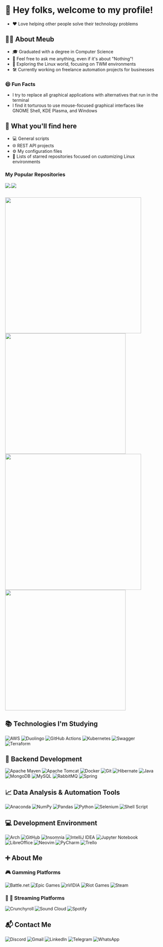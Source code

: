 # 👋 Hey folks, welcome to my profile!
- ❤️ Love helping other people solve their technology problems

## 👨‍💻 About Meub
- 🎓 Graduated with a degree in Computer Science
- 💬 Feel free to ask me anything, even if it's about "Nothing"!
- 🧭 Exploring the Linux world, focusing on TWM environments
- 🛠️ Currently working on freelance automation projects for businesses
  
### 😄 Fun Facts
 - I try to replace all graphical applications with alternatives that run in the terminal
 - I find it torturous to use mouse-focused graphical interfaces like GNOME Shell, KDE Plasma, and Windows

## 📂 What you'll find here
- 💻 General scripts
- 🌐 REST API projects
- ⚙️ My configuration files
- 🐧 Lists of starred repositories focused on customizing Linux environments

### My Popular Repositories
<a href="https://github.com/anuraghazra/convoychat">
  <img align="center" src="https://github-readme-stats.vercel.app/api/pin/?username=esperanca-leonardo&repo=dotfiles&bg_color=0d1117&hide_border=true&title_color=FFFFFF&text_color=59666c&icon_color=39d353" />
</a>
<a href="https://github.com/anuraghazra/convoychat">
  <img align="center" src="https://github-readme-stats.vercel.app/api/pin/?username=esperanca-leonardo&repo=microservice-email&bg_color=0d1117&hide_border=true&title_color=FFFFFF&icon_color=39d353" />
</a>

## 
<div>
  <img width="440px" src="https://github-readme-stats.vercel.app/api?username=esperanca-leonardo&show_icons=true&bg_color=0d1117&text_color=FFFFFF&title_color=FFFFFF&icon_color=39d353&hide_border=true&rank_icon=percentile&include_all_commits=true&custom_title=GitHub%20Stats&ring_color=39d353">
  <img width="390px" src="https://github-readme-stats.anuraghazra1.vercel.app/api/top-langs/?username=esperanca-leonardo&layout=compact&bg_color=0d1117&text_color=FFFFFF&title_color=FFFFFF&icon_color=39d353&hide_border=true"/>
  <img width="440px" src="https://github-readme-activity-graph.vercel.app/graph?username=esperanca-leonardo&bg_color=0d1117&point=39d353&line=0e4429&title_color=FFFFFF&area=true&color=FFFFFF&area_color=006d32&hide_title=false&radius=16&hide_border=true">
 <img width="390px" src="https://github-readme-streak-stats.herokuapp.com/?user=esperanca-leonardo&theme=onedark&background=0D1117&ring=0E4429&stroke=FFFFFF&fire=39D353&currStreakNum=FFFFFF&sideNums=FFFFFF&currStreakLabel=FFFFFF&sideLabels=D9D9D9&dates=808080&excludeDaysLabel=FFFFFF&hide_border=true" />
</div>

## 📚 Technologies I'm Studying
![AWS](https://img.shields.io/badge/AWS-%23FF9900.svg?style=for-the-badge&logo=amazon-aws&logoColor=white)
![Duolingo](https://img.shields.io/badge/Duolingo-%234DC730.svg?style=for-the-badge&logo=Duolingo&logoColor=white)
![GitHub Actions](https://img.shields.io/badge/github%20actions-%232671E5.svg?style=for-the-badge&logo=githubactions&logoColor=white)
![Kubernetes](https://img.shields.io/badge/kubernetes-%23326ce5.svg?style=for-the-badge&logo=kubernetes&logoColor=white)
![Swagger](https://img.shields.io/badge/-Swagger-%23Clojure?style=for-the-badge&logo=swagger&logoColor=white)
![Terraform](https://img.shields.io/badge/terraform-%235835CC.svg?style=for-the-badge&logo=terraform&logoColor=white)

## 🧩 Backend Development 
![Apache Maven](https://img.shields.io/badge/Apache%20Maven-C71A36?style=for-the-badge&logo=Apache%20Maven&logoColor=white)
![Apache Tomcat](https://img.shields.io/badge/apache%20tomcat-%23F8DC75.svg?style=for-the-badge&logo=apache-tomcat&logoColor=black)
![Docker](https://img.shields.io/badge/docker-%230db7ed.svg?style=for-the-badge&logo=docker&logoColor=white)
![Git](https://img.shields.io/badge/GIT-E44C30?style=for-the-badge&logo=git&logoColor=white)
![Hibernate](https://img.shields.io/badge/Hibernate-59666C?style=for-the-badge&logo=Hibernate&logoColor=white)
![Java](https://img.shields.io/badge/Java-ED8B00?style=for-the-badge&logo=openjdk&logoColor=white)
![MongoDB](https://img.shields.io/badge/MongoDB-4EA94B?style=for-the-badge&logo=mongodb&logoColor=white)
![MySQL](https://img.shields.io/badge/mysql-4479A1.svg?style=for-the-badge&logo=mysql&logoColor=white)
![RabbitMQ](https://img.shields.io/badge/rabbitmq-%23FF6600.svg?&style=for-the-badge&logo=rabbitmq&logoColor=white)
![Spring](https://img.shields.io/badge/spring-%236DB33F.svg?style=for-the-badge&logo=spring&logoColor=white)

## 📈 Data Analysis & Automation Tools
![Anaconda](https://img.shields.io/badge/Anaconda-%2344A833.svg?style=for-the-badge&logo=anaconda&logoColor=white)
![NumPy](https://img.shields.io/badge/numpy-%23013243.svg?style=for-the-badge&logo=numpy&logoColor=white)
![Pandas](https://img.shields.io/badge/pandas-%23150458.svg?style=for-the-badge&logo=pandas&logoColor=white)
![Python](https://img.shields.io/badge/Python-14354C?style=for-the-badge&logo=python&logoColor=white)
![Selenium](https://img.shields.io/badge/-selenium-%43B02A?style=for-the-badge&logo=selenium&logoColor=white)
![Shell Script](https://img.shields.io/badge/shell_script-%23121011.svg?style=for-the-badge&logo=gnu-bash&logoColor=white)

## 💻 Development Environment
![Arch](https://img.shields.io/badge/Arch%20Linux-1793D1?logo=arch-linux&logoColor=fff&style=for-the-badge)
![GitHub](https://img.shields.io/badge/github-%23121011.svg?style=for-the-badge&logo=github&logoColor=white)
![Insomnia](https://img.shields.io/badge/Insomnia-black?style=for-the-badge&logo=insomnia&logoColor=5849BE)
![IntelliJ IDEA](https://img.shields.io/badge/IntelliJIDEA-000000.svg?style=for-the-badge&logo=intellij-idea&logoColor=white)
![Jupyter Notebook](https://img.shields.io/badge/jupyter-%23FA0F00.svg?style=for-the-badge&logo=jupyter&logoColor=white)
![LibreOffice](https://img.shields.io/badge/LibreOffice-%2318A303?style=for-the-badge&logo=LibreOffice&logoColor=white)
![Neovim](https://img.shields.io/badge/NeoVim-%2357A143.svg?&style=for-the-badge&logo=neovim&logoColor=white)
![PyCharm](https://img.shields.io/badge/pycharm-143?style=for-the-badge&logo=pycharm&logoColor=black&color=black&labelColor=green)
![Trello](https://img.shields.io/badge/Trello-%23026AA7.svg?style=for-the-badge&logo=Trello&logoColor=white)

## ➕ About Me
### 🎮 Gamming Platforms
![Battle.net](https://img.shields.io/badge/battle.net-%2300AEFF.svg?style=for-the-badge&logo=battle.net&logoColor=white)
![Epic Games](https://img.shields.io/badge/epicgames-%23313131.svg?style=for-the-badge&logo=epicgames&logoColor=white)
![nVIDIA](https://img.shields.io/badge/nVIDIA-%2376B900.svg?style=for-the-badge&logo=nVIDIA&logoColor=white)
![Riot Games](https://img.shields.io/badge/riotgames-D32936.svg?style=for-the-badge&logo=riotgames&logoColor=white)
![Steam](https://img.shields.io/badge/steam-%23000000.svg?style=for-the-badge&logo=steam&logoColor=white)

### 🍙 🎵 Streaming Platforms
![Crunchyroll](https://img.shields.io/badge/Crunchyroll-F47521?style=for-the-badge&logo=crunchyroll&logoColor=white)
![Sound Cloud](https://img.shields.io/badge/sound%20cloud-FF5500?style=for-the-badge&logo=soundcloud&logoColor=white)
![Spotify](https://img.shields.io/badge/Spotify-1ED760?style=for-the-badge&logo=spotify&logoColor=white)

## 📬 Contact Me
![Discord](https://img.shields.io/badge/Discord-%235865F2.svg?style=for-the-badge&logo=discord&logoColor=white)
![Gmail](https://img.shields.io/badge/Gmail-D14836?style=for-the-badge&logo=gmail&logoColor=white)
![LinkedIn](https://img.shields.io/badge/linkedin-%230077B5.svg?style=for-the-badge&logo=linkedin&logoColor=white)
![Telegram](https://img.shields.io/badge/Telegram-2CA5E0?style=for-the-badge&logo=telegram&logoColor=white)
![WhatsApp](https://img.shields.io/badge/WhatsApp-25D366?style=for-the-badge&logo=whatsapp&logoColor=white)

<!--![Firefox](https://img.shields.io/badge/Firefox-FF7139?style=for-the-badge&logo=Firefox-Browser&logoColor=white)
![Gimp Gnu Image Manipulation Program](https://img.shields.io/badge/Gimp-657D8B?style=for-the-badge&logo=gimp&logoColor=FFFFFF)
![Reddit](https://img.shields.io/badge/Reddit-%23FF4500.svg?style=for-the-badge&logo=Reddit&logoColor=white)
![Stack Overflow](https://img.shields.io/badge/-Stackoverflow-FE7A16?style=for-the-badge&logo=stack-overflow&logoColor=white)
![Wikipedia](https://img.shields.io/badge/Wikipedia-%23000000.svg?style=for-the-badge&logo=wikipedia&logoColor=white)
![MDN Web Docs](https://img.shields.io/badge/MDN_Web_Docs-black?style=for-the-badge&logo=mdnwebdocs&logoColor=white)
![Arduino](https://img.shields.io/badge/-Arduino-00979D?style=for-the-badge&logo=Arduino&logoColor=white)
![DuckDuckGo](https://img.shields.io/badge/DuckDuckGo-DE5833?style=for-the-badge&logo=DuckDuckGo&logoColor=white)
![Google](https://img.shields.io/badge/google-4285F4?style=for-the-badge&logo=google&logoColor=white)
![Jenkins](https://img.shields.io/badge/jenkins-%232C5263.svg?style=for-the-badge&logo=jenkins&logoColor=white)
![Pinterest](https://img.shields.io/badge/Pinterest-%23E60023.svg?style=for-the-badge&logo=Pinterest&logoColor=white)-->
